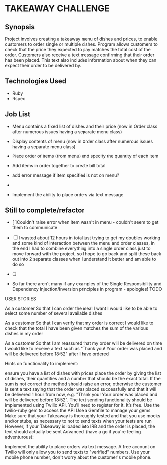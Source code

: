 TAKEAWAY CHALLENGE
=======================

## Synopsis

Project involves creating a takeaway menu of dishes and prices, to enable customers to order single or multiple dishes. Program allows customers to check that the price they expected to pay matches the total cost of the order. Customers also receive a text message confirming that their order has been placed. This text also includes information about when they can expect their order to be delivered by.



## Technologies Used

- Ruby
- Rspec

## Job List

- Menu contains a fixed list of dishes and their price (now in Order class after numerous issues having a separate menu class)
- Display contents of menu (now in Order class after numerous issues having a separate menu class)

- Place order of items (from menu) and specify the quantity of each item
- Add items in order together to create bill total
- add error message if item specified is not on menu?

- 
- Implement the ability to place orders via text message


## Still to complete/refactor
- [ ]Couldn't raise error when item wasn't in menu - couldn't seem to get them to communicate
- [ ] I wasted about 12 hours in total just trying to get my doubles working and some kind of interaction between the menu and order classes, in the end I had to combine everything into a single order class just to move forward with the project, so I hope to go back and split these back out into 2 separate classes when I understand it better and am able to do so

- [ ]
- So far there aren't many if any examples of the Single Responsibility and Dependency Injection/Inversion principles in program - apologies! TODO



USER STORIES

As a customer
So that I can order the meal I want
I would like to be able to select some number of several available dishes

As a customer
So that I can verify that my order is correct
I would like to check that the total I have been given matches the sum of the various dishes in my order

As a customer
So that I am reassured that my order will be delivered on time
I would like to receive a text such as "Thank you! Your order was placed and will be delivered before 18:52" after I have ordered


Hints on functionality to implement:

ensure you have a list of dishes with prices
place the order by giving the list of dishes, their quantities and a number that should be the exact total. If the sum is not correct the method should raise an error, otherwise the customer is sent a text saying that the order was placed successfully and that it will be delivered 1 hour from now, e.g. "Thank you! Your order was placed and will be delivered before 18:52".
The text sending functionality should be implemented using Twilio API. You'll need to register for it. It’s free.
Use the twilio-ruby gem to access the API
Use a Gemfile to manage your gems
Make sure that your Takeaway is thoroughly tested and that you use mocks and/or stubs, as necessary to not to send texts when your tests are run
However, if your Takeaway is loaded into IRB and the order is placed, the text should actually be sent
Advanced! (have a go if you're feeling adventurous):

Implement the ability to place orders via text message.
A free account on Twilio will only allow you to send texts to "verified" numbers. Use your mobile phone number, don't worry about the customer's mobile phone.